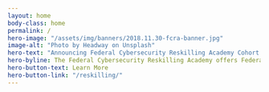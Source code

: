 ```yaml
---
layout: home
body-class: home
permalink: /
hero-image: "/assets/img/banners/2018.11.30-fcra-banner.jpg"
image-alt: "Photo by Headway on Unsplash"
hero-text: "Announcing Federal Cybersecurity Reskilling Academy Cohort 2"
hero-byline: The Federal Cybersecurity Reskilling Academy offers Federal employees the opportunity for hands-on training in cybersecurity.
hero-button-text: Learn More
hero-button-link: "/reskilling/"
---
```

